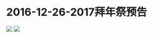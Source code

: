 # 2016-12-26-2017拜年祭预告
![](https://bilicover2016.github.io/Android/2016-12-26-2017年b站拜年祭盛大开幕.png)
![](https://bilicover2016.github.io/PC/2016-12-26.jpg)